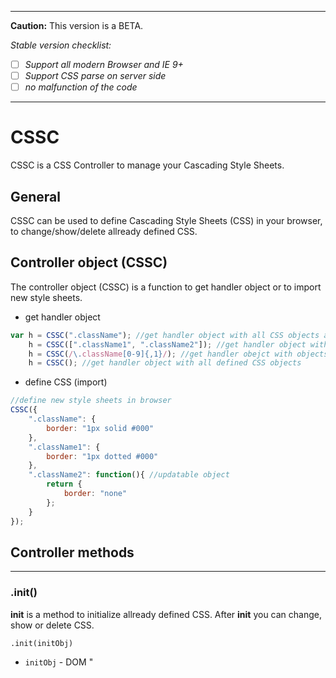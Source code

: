 
---


**Caution:** This version is a BETA.

*Stable version checklist:*
- [ ] *Support all modern Browser and IE 9+*
- [ ] *Support CSS parse on server side*
- [ ] *no malfunction of the code*

---

# CSSC
CSSC is a CSS Controller to manage your Cascading Style Sheets.

## General
CSSC can be used to define Cascading Style Sheets (CSS) in your browser, to change/show/delete allready defined CSS.



## Controller object (CSSC)
The controller object (CSSC) is a function to get handler object or to import new style sheets.

* get handler object
```javascript
var h = CSSC(".className"); //get handler object with all CSS objects are defined as .className
    h = CSSC([".className1", ".className2"]); //get handler object with .className1 and .className2
    h = CSSC(/\.className[0-9]{,1}/); //get handler obejct with objects matched to regular expression
    h = CSSC(); //get handler object with all defined CSS objects
```
* define CSS (import)
```javascript
//define new style sheets in browser
CSSC({
    ".className": {
        border: "1px solid #000"
    },
    ".className1": {
        border: "1px dotted #000"
    },
    ".className2": function(){ //updatable object
        return {
            border: "none"
        };
    }
});
```

## Controller methods

---

### .init()
**init** is a method to initialize allready defined CSS. After **init** you can change, show or delete CSS.
```
.init(initObj)
```
* `initObj` - DOM "<style>", "\<link\>" element, an other CSSC object, StyleSheet object or Array containing it.

**`Return value`** - Controller object (CSSC)


**Example**
```javascript
// init all defined CSS rules in 
// '<style id="style-sheet">...</style>' element
CSSC.init(document.getElementById("style-sheet")); 

// init all CSS rules in all 
// '<style>...</style>' elements
CSSC.init(document.querySelectorAll("style")); 
``` 

---

### .import()
**import** is a method to import JS objects to the CSS Controller.
```
.import(importObj)
```
* `importObj` - an object with style sheets

**`Return value`** - Controller object (CSSC)


**Example**
```javascript
var importObj = {
    body: {
        margin: 1
    },
    p: {
        width: 500,
        margin: "auto",
        "span.first": { // generate CSS rule "p span.first"
            "font-size": 25
        },
        "@media screen and (max-width: 500px)": { // generate media rule with "p" rule
            width: "100%"
        }
    },
    ".updatable": function(){ // generate updatable class
        return {
            'font-size': 10 + (Math.random() * 10),
        };
    }
};

CSSC.import(importObj); //alternativly can be used simply CSSC(importObj);
``` 

---

### .update()
**update** is a method for updating CSS properties which have been defined via functions
```
.update([selector])
```
* *`selector` \[optional\]* - a selector as String or RegEx or Array of Strings

**`Return value`** - Controller object (CSSC)


**Example**
```javascript
CSSC.update(); // update all CSS rules which were defined through functions
// or
CSSC.update(".updatable"); // update CSS rule .updatable when it was defined through function
``` 

---

### .export()
**export** is a method to export defined CSS as String, Object or Array
```
.export([exportType])
```
* *`exportType` \[optional\]* - String with export type (default: "object")
    * *`"css"` - export as CSS String*
    * *`"min"` - export as minified CSS String* 
    * *`"obj"` - export as JS-Object*
    * *`"arr"` - export as array*
    * *`"object"` - the same as "obj"*
    * *`"objNMD"` - export as not multidimensional object*
    * *`"array"` - the same as "arr"*

**`Return value`** - Mixed


**Example**
```javascript
CSSC({
    body: {
        margin: 1
    },
    p: {
        width: 500,
        margin: "auto",
        "span.first": { // generate CSS rule "p span.first"
            "font-size": 25
        },
        "@media screen and (max-width: 500px)": { // generate media rule with "p" rule
            width: "100%"
        }
    },
    ".updatable": function(){ // generate updatable class
        return {
            'font-size': 10 + (Math.random() * 10),
        };
    }
});

var exportObject = CSSC.export(); // or CSSC.export("obj") or CSSC.export("object")
console.log(JSON.stringify(exportObject, true, 4));
/*
{
    "body": {
        "margin": "1px"
    },
    "p": {
        "width": "500px",
        "margin": "auto",
        "span.first": {
            "font-size": "25px"
        },
        "@media screen and (max-width: 500px)": {
            "width": "100%"
        }
    },
    ".updatable": {
        "font-size": "18.34px"
    }
}
*/

exportObject = CSSC.export("css");
console.log(exportObject);
/*
body {
  margin: 1px;
}
p {
  width: 500px;
  margin: auto;
}
p span.first {
  font-size: 25px;
}
@media screen and (max-width: 500px) {
  p {
    width: 100%;
  }
}
.updatable {
  font-size: 18.34px;
}
*/

exportObject = CSSC.export("min");
console.log(exportObject);
/*
body{margin:1px;}p{width:500px;margin:auto;}p span.first{font-size:25px;}@media screen and (max-width:500px){p{width:100%;}}.updatable{font-size:18.34px;}
*/

exportObject = CSSC.export("objNMD");
console.log(JSON.stringify(exportObject, true, 4));
/*
{
    "body": {
        "margin": "1px"
    },
    "p": {
        "width": "500px",
        "margin": "auto"
    },
    "p span.first": {
        "font-size": "25px"
    },
    "@media screen and (max-width: 500px)": {
        "p": {
            "width": "100%"
        }
    },
    ".updatable": {
        "font-size": "18.34px"
    }
}
*/

exportObject = CSSC.export("array");
console.log(JSON.stringify(exportObject, true, 4));
/*
[
    {
        "body": {
            "margin": "1px"
        }
    },
    {
        "p": {
            "width": "500px",
            "margin": "auto"
        }
    },
    {
        "p span.first": {
            "font-size": "25px"
        }
    },
    {
        "@media screen and (max-width: 500px)": [
            {
                "p": {
                    "width": "100%"
                }
            }
        ]
    },
    {
        ".updatable": {
            "font-size": "18.34px"
        }
    }
]
*/
``` 

---

### .parse()
**parse** is a method to parse defined CSS. This method is identical to .export(CSSC.type_export.css) or export(CSSC.type_export.min)

```
.parse([min])
```
* *`min` \[optional\]* - Boolean, if true return a minified CSS (default: false)

**`Return value`** - String with CSS


**Example**
```javascript
/*
this method returns the same result as .export("css") or .export("min");
*/

exportObject = CSSC.parse(); // or .parse(false)
console.log(exportObject);
/*
body {
  margin: 1px;
}
p {
  width: 500px;
  margin: auto;
}
p span.first {
  font-size: 25px;
}
@media screen and (max-width: 500px) {
  p {
    width: 100%;
  }
}
.updatable {
  font-size: 18.34px;
}
*/

exportObject = CSSC.parse(true);
console.log(exportObject);
/*
body{margin:1px;}p{width:500px;margin:auto;}p span.first{font-size:25px;}@media screen and (max-width:500px){p{width:100%;}}.updatable{font-size:18.34px;}
*/
```

---

### .new()
**new** is a method to get a new CSS Controller (CSSC)
```
.new()
```
**`Return value`** - New Controller object (CSSC)


**Example**
```javascript
var newCSSC = CSSC.new();
newCSSC({
    ".myClass": {
        "margin-top": 10
    }
});
```

---

### .conf()
**conf** is a method to set or get configurations.
```
.conf([conf[, value]])
```
* *`conf` \[optional\]* - An object with key-value pair to set, Array of Strings to get or key as String to set/get
* *`value` \[optional\]* - if conf a String becomes value to set

**`Return value`** - Mixed -> Controller object (CSSC) if set or object key-value pair or configuration value


**Example**
```javascript
CSSC.conf({ // set as object
    style_id: "my-style-sheets", // [String]  Document element ID 
    view_err: true,              // [Boolean] Show errors in console
    parse_tab_len: 4             // [Integer] Length of space characters by export
});

CSSC.conf("style_id", "cssc-sheet");      // set with key String
CSSC.conf("style_id");                    // get with key String 
CSSC.conf(["style_id", "parse_tab_len"]); // get with Array of strings, return an object as key-value pair
CSSC.conf();                              // get all defined configurations
```

---

### .vars()
**vars** is a method to set or get variables. If you need to use variable keys, you can use this method.
```
.vars([var[, value]])
```
* *`var` \[optional\]* - An object with key-value pair to set, Array of Strings to get or key as String to set/get
* *`value` \[optional\]* - if conf a String becomes value to set

**`Return value`** - Mixed -> Controller object (CSSC) if set or object key-value pair or variable value


**Example**
```javascript
//The principle of set and get vars is the same as with conf method.

CSSC.vars({
    T: "-top", // use String / Integer / Float
    R: "-right",
    B: "-bottom",
    L: "-left",
    box: { // use Objects or Arrays
        m: "margin",
        p: "padding"
    },
    media: function(a, b) // use Functions
    {
        return "@media "+a+" and (max-width: "+b+"px)";
    },
    MT: "$box.m$T", // use vars in vars
});


// begin the var with "$" character
CSSC({
    body: {
        "$box.m": 10,
        "$box.p$T": 15,
        "$media(screen, 500)": {
            "$box.m$B": 20,
            $MT: 25
        }
    }
});

console.log(CSSC.parse());
/*
body {
  margin: 10px;
  padding-top: 15px;
}
@media screen and (max-width: 500px) {
  body {
    margin-bottom: 20px;
    margin-top: 25px;
  }
}
*/
```

---

### .parseVars()
this method is a helper function, can be used to test your vars.
```
.parseVars(text[, vars])
```
* `text` - A String, the text to parse
* *`vars` \[optional\]* - An object with variables as key-value pair

**`Return value`** - Parsed string 


**Example**
```javascript
CSSC.vars({
    myVar: "my variable text",
});

var val = CSSC.parseVars("this is $myVar");
console.log(val);
/*
this is my variable text
*/

val = CSSC.parseVars("this is $myVar", {myVar: "my temporarily overwritten text"});
console.log(val);
/*
this is my temporarily overwritten text
*/

val = CSSC.parseVars("this var $notExists");
console.log(val);
/*
this var $notExists
*/
```

---

### .cssFromObj()
this method is a helper function, can be used to parse CSS from simple object
```
.cssFromObj(obj[, min[, tabLen]])
```
* `obj` - A simple object to parse
* *`min` \[optional\]* - a Boolean if the value true, return value is a minified CSS String (default: false)
* *`tabLen` \[optional\]* - an Integer to define the length of tab (default: 2)

**`Return value`** - Parsed string 


**Example**
```javascript
var cssString = CSSC.cssFromObj({body:{margin: "20px"}});
console.log(cssString);
/*
body {
  margin: 20px;
}
*/

cssString = CSSC.cssFromObj({body:{margin: "20px"}}, true);
console.log(cssString);
/*
body{margin:20px;}
*/

cssString = CSSC.cssFromObj({body:{margin: "20px"}}, false, 8);
console.log(cssString);
/*
body {
        margin: 20px;
}
*/
```

---

### .objFromCss()
this method is a helper function, can be used to generate an object from a css string.
```
.objFromCss(css)
```
* `css` - A CSS String

**`Return value`** - Generated object


**Example**
```javascript
var cssObj = CSSC.objFromCss("body{margin:20px;}");
console.log(JSON.stringify(cssObj, true, 4));
/*
{
    "margin": "20px"
}
*/
```

---

## Controller properties

---

### .version
**version** is a String with version number of CSS Controller

```javascript
console.log(CSSC.version);
/*
1.0b
*/
``` 

---

### .type
**type** is an object with CSS type definitions

```javascript
console.log(JSON.stringify(CSSC.type, true, 4));
/*
{
    "rule": 1,
    "charset": 2,
    "import": 3,
    "media": 4,
    "fontFace": 5,
    "page": 6,
    "keyframes": 7,
    "keyframe": 8,
    "namespace": 10,
    "counterStyle": 11,
    "supports": 12,
    "fontFeatureValues": 14,
    "viewport": 15
}
*/
``` 

---

### .type_export
**type_export** is an object with CSS Controller export-type definitions

```javascript
console.log(JSON.stringify(CSSC.type_export, true, 4));
/*
{
    "css": "css",
    "min": "min",
    "obj": "obj",
    "arr": "arr",
    "object": "object",
    "notMDObject": "objNMD",
    "array": "array"
}
*/
``` 

---

### ._conf
**_conf** is an object with default CSSC configurations

```javascript
console.log(JSON.stringify(CSSC._conf, true, 4));
/*
{
    "style_id": "cssc-style",   // [String]  ID of the "<style>" element
    "view_err": true,           // [Boolean] if true, the errors are displayed in console
    "parse_tab_len": 2,         // [Integer] Length of space characters by export
    "parse_unit_default": "px", // [String]  default unit to set on values if integer or float given
    "parse_vars_limit": 100     // [Integer] limit to max parse variables
}
*/
``` 

---

## Handler object
The Handler object is an object to get, set, delete, update and export defined CSS properties. You get this object from the controller object

```javascript
var h = CSSC(".className"); //get a handler object with all CSS objects are defined as .className
    h = CSSC([".className1", ".className2"]); //get a handler object with .className1 and .className2
    h = CSSC(/\.className[0-9]{,1}/); //get a handler obejct with objects matched to regular expression
    h = CSSC(); //get a handler object with all defined CSS objects
```

## Handler methods

---

### .get()

---

### .set()

---

### .delete()

---

### .update()

---

### .export()

---

### .parse()

---

### .pos()

---

### .first()

---

### .last()

---

## Handler properties

---

### .e

---

### .selector

---
